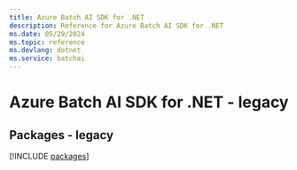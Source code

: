 ```yaml
---
title: Azure Batch AI SDK for .NET
description: Reference for Azure Batch AI SDK for .NET
ms.date: 05/29/2024
ms.topic: reference
ms.devlang: dotnet
ms.service: batchai
---
```

# Azure Batch AI SDK for .NET - legacy
## Packages - legacy
[!INCLUDE [packages](batch-ai-index.md)]